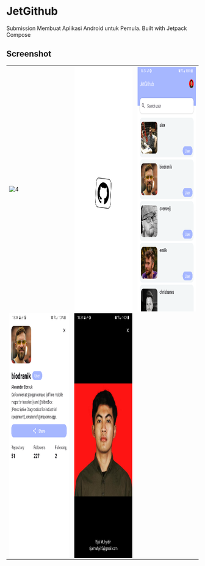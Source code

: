 # JetGithub
Submission Membuat Aplikasi Android untuk Pemula. Built with Jetpack Compose

## Screenshot
<table>
   <tr>
      <td><img src="screenshot/az_recorder_20230227_184342_edited.gif" align="center" alt="4" width = 200x height = 600px></td>
      <td><img src="screenshot/Screenshot_20230227-183315_JetGithub.png" align="center" alt="4" width = 200px height = 640px></td>
      <td><img src="screenshot/Screenshot_20230227-183407_JetGithub.png" align="center" alt="4" width = 200px height = 640px></td>
   </tr> 
   <tr>
      <td><img src="screenshot/Screenshot_20230227-183417_JetGithub.png" align="center" alt="4" width = 200px height = 640px></td>
      <td><img src="screenshot/Screenshot_20230227-183429_JetGithub.png" align="center" alt="4" width = 200px height = 640px></td>
  </tr>
</table>

